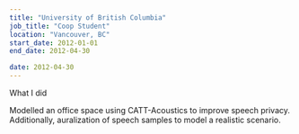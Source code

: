 ```yaml
---
title: "University of British Columbia"
job_title: "Coop Student"
location: "Vancouver, BC"
start_date: 2012-01-01
end_date: 2012-04-30

date: 2012-04-30
---
```


<div><label>
	What I did
</label></div>

Modelled an office space using CATT-Acoustics to improve speech privacy. Additionally, auralization of speech samples to model a realistic scenario.